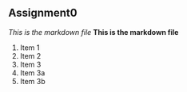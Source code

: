 ## Assignment0
*This is the markdown file*
**This is the markdown file**
1. Item 1
2. Item 2
3. Item 3
1. Item 3a
1. Item 3b

